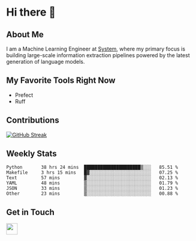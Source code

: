 # Hi there 👋

## About Me
I am a Machine Learning Engineer at [System](https://www.system.com), where my primary focus is building large-scale information extraction pipelines powered by the latest generation of language models.

## My Favorite Tools Right Now
- Prefect
- Ruff


## Contributions
[![GitHub Streak](https://streak-stats.demolab.com/?user=naingthet&theme=dark)](https://git.io/streak-stats)


## Weekly Stats
<!--START_SECTION:waka-->

```text
Python       38 hrs 24 mins  █████████████████████▒░░░   85.51 %
Makefile     3 hrs 15 mins   █▓░░░░░░░░░░░░░░░░░░░░░░░   07.25 %
Text         57 mins         ▓░░░░░░░░░░░░░░░░░░░░░░░░   02.13 %
YAML         48 mins         ▒░░░░░░░░░░░░░░░░░░░░░░░░   01.79 %
JSON         33 mins         ▒░░░░░░░░░░░░░░░░░░░░░░░░   01.23 %
Other        23 mins         ▒░░░░░░░░░░░░░░░░░░░░░░░░   00.88 %
```

<!--END_SECTION:waka-->

## Get in Touch
<p align='left'>
<!-- <a href="https://naingthet.github.io/"><img height="30" src="https://img.shields.io/badge/Portfolio-%230077B5.svg?style=for-the-badge&logoColor=white"></a>&nbsp;&nbsp; -->
<a href="https://www.linkedin.com/in/thet-naing/"><img height="30" src="https://img.shields.io/badge/linkedin-%230077B5.svg?style=for-the-badge&logo=linkedin&logoColor=white"></a>&nbsp;&nbsp;
</p>
